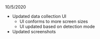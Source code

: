 10/5/2020
- Updated data collection UI
  - UI conforms to more screen sizes
  - UI updated based on detection mode
- Updated screenshots
